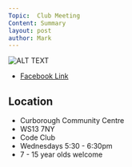 ```yaml
---
Topic:  Club Meeting
Content: Summary
layout: post
author: Mark
---
```



![ALT TEXT](https://scontent.fbhx6-1.fna.fbcdn.net/v/t39.30808-6/292490457_4998751880251872_3529829343219377758_n.jpg?_nc_cat=108&ccb=1-7&_nc_sid=5f2048&_nc_ohc=BaumnLrR1XIAX95mTbm&_nc_ht=scontent.fbhx6-1.fna&edm=AKK4YLsEAAAA&oh=00_AfAEiCJ_DgB-bjqkYmjklKajQq1cZxYvtKBDntsuEO5opg&oe=652B2E3E)

* [Facebook Link](https://www.facebook.com/1481985248595237/posts/4998752053585188/)

## Location

* Curborough Community Centre
* WS13 7NY
* Code Club
* Wednesdays 5:30 - 6:30pm
* 7 - 15 year olds welcome

